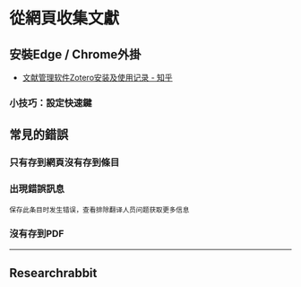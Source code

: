 # 從網頁收集文獻
## 安裝Edge / Chrome外掛
* [文献管理软件Zotero安装及使用记录 - 知乎](https://zhuanlan.zhihu.com/p/374812718)
### 小技巧：設定快速鍵
## 常見的錯誤
### 只有存到網頁沒有存到條目
### 出現錯誤訊息
```
保存此条目时发生错误，查看排除翻译人员问题获取更多信息
```
### 沒有存到PDF

---

## Researchrabbit

